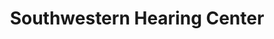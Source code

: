 ---
title: "Southwestern Hearing Center"
url: /saint-peters/southwestern-hearing-center/
shop: Hörgeräte
---